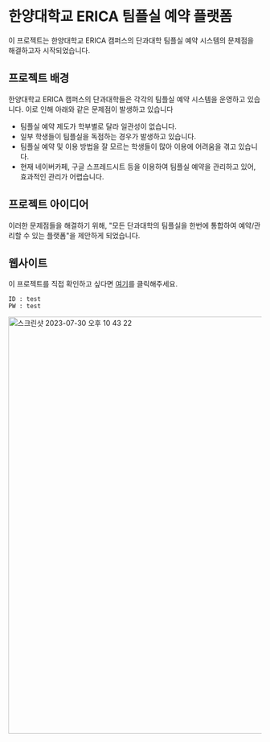 # 한양대학교 ERICA 팀플실 예약 플랫폼

이 프로젝트는 한양대학교 ERICA 캠퍼스의 단과대학 팀플실 예약 시스템의 문제점을 해결하고자 시작되었습니다.

## 프로젝트 배경

한양대학교 ERICA 캠퍼스의 단과대학들은 각각의 팀플실 예약 시스템을 운영하고 있습니다. 이로 인해 아래와 같은 문제점이 발생하고 있습니다

- 팀플실 예약 제도가 학부별로 달라 일관성이 없습니다.
- 일부 학생들이 팀플실을 독점하는 경우가 발생하고 있습니다.
- 팀플실 예약 및 이용 방법을 잘 모르는 학생들이 많아 이용에 어려움을 겪고 있습니다.
- 현재 네이버카페, 구글 스프레드시트 등을 이용하여 팀플실 예약을 관리하고 있어, 효과적인 관리가 어렵습니다.

## 프로젝트 아이디어

이러한 문제점들을 해결하기 위해, "모든 단과대학의 팀플실을 한번에 통합하여 예약/관리할 수 있는 플랫폼"을 제안하게 되었습니다. 



## 웹사이트

이 프로젝트를 직접 확인하고 싶다면 [여기](https://friendly-dango-f48d5f.netlify.app/)를 클릭해주세요.

```
ID : test
PW : test
```
<img width="829" alt="스크린샷 2023-07-30 오후 10 43 22" src="https://github.com/bishoe01/Capstone_Project/assets/50870343/b20a568f-1615-45e5-9c3a-da1c623158a9">
